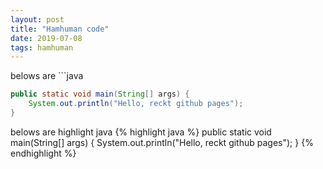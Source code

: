 ```yaml
---
layout: post
title: "Hamhuman code"
date: 2019-07-08
tags: hamhuman
---
```

belows are \`\`\`java
```java
public static void main(String[] args) {
    System.out.println("Hello, reckt github pages");
}
```

belows are highlight java
{% highlight java %}
public static void main(String[] args) {
    System.out.println("Hello, reckt github pages");
}
{% endhighlight %}
